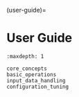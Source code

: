 (user-guide)=
# User Guide

```{toctree}
:maxdepth: 1

core_concepts
basic_operations
input_data_handling
configuration_tuning